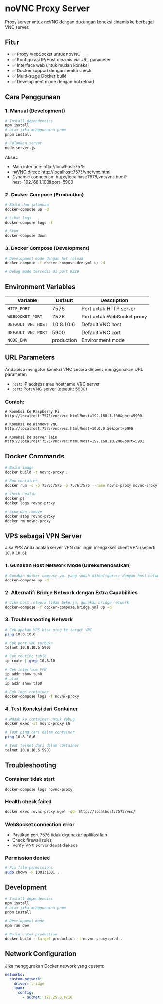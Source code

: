 # noVNC Proxy Server

Proxy server untuk noVNC dengan dukungan koneksi dinamis ke berbagai VNC server.

## Fitur

- ✅ Proxy WebSocket untuk noVNC
- ✅ Konfigurasi IP/Host dinamis via URL parameter
- ✅ Interface web untuk mudah koneksi
- ✅ Docker support dengan health check
- ✅ Multi-stage Docker build
- ✅ Development mode dengan hot reload

## Cara Penggunaan

### 1. Manual (Development)

```bash
# Install dependencies
npm install
# atau jika menggunakan pnpm
pnpm install

# Jalankan server
node server.js
```

Akses:

- Main interface: http://localhost:7575
- noVNC direct: http://localhost:7575/vnc/vnc.html
- Dynamic connection: http://localhost:7575/vnc/vnc.html?host=192.168.1.100&port=5900

### 2. Docker Compose (Production)

```bash
# Build dan jalankan
docker-compose up -d

# Lihat logs
docker-compose logs -f

# Stop
docker-compose down
```

### 3. Docker Compose (Development)

```bash
# Development mode dengan hot reload
docker-compose -f docker-compose.dev.yml up -d

# Debug mode tersedia di port 9229
```

## Environment Variables

| Variable           | Default    | Description                |
| ------------------ | ---------- | -------------------------- |
| `HTTP_PORT`        | 7575       | Port untuk HTTP server     |
| `WEBSOCKET_PORT`   | 7576       | Port untuk WebSocket proxy |
| `DEFAULT_VNC_HOST` | 10.8.10.6  | Default VNC host           |
| `DEFAULT_VNC_PORT` | 5900       | Default VNC port           |
| `NODE_ENV`         | production | Environment mode           |

## URL Parameters

Anda bisa mengatur koneksi VNC secara dinamis menggunakan URL parameter:

- `host`: IP address atau hostname VNC server
- `port`: Port VNC server (default: 5900)

### Contoh:

```
# Koneksi ke Raspberry Pi
http://localhost:7575/vnc/vnc.html?host=192.168.1.100&port=5900

# Koneksi ke Windows VNC
http://localhost:7575/vnc/vnc.html?host=10.0.0.50&port=5900

# Koneksi ke server lain
http://localhost:7575/vnc/vnc.html?host=192.168.10.200&port=5901
```

## Docker Commands

```bash
# Build image
docker build -t novnc-proxy .

# Run container
docker run -d -p 7575:7575 -p 7576:7576 --name novnc-proxy novnc-proxy

# Check health
docker ps
docker logs novnc-proxy

# Stop dan remove
docker stop novnc-proxy
docker rm novnc-proxy
```

## VPS sebagai VPN Server

Jika VPS Anda adalah server VPN dan ingin mengakses client VPN (seperti `10.8.10.6`):

### 1. Gunakan Host Network Mode (Direkomendasikan)

```bash
# Gunakan docker-compose.yml yang sudah dikonfigurasi dengan host network
docker-compose up -d
```

### 2. Alternatif: Bridge Network dengan Extra Capabilities

```bash
# Jika host network tidak bekerja, gunakan bridge network
docker-compose -f docker-compose.bridge.yml up -d
```

### 3. Troubleshooting Network

```bash
# Cek apakah VPS bisa ping ke target VNC
ping 10.8.10.6

# Cek port VNC terbuka
telnet 10.8.10.6 5900

# Cek routing table
ip route | grep 10.8.10

# Cek interface VPN
ip addr show tun0
# atau
ip addr show tap0

# Cek logs container
docker-compose logs -f novnc-proxy
```

### 4. Test Koneksi dari Container

```bash
# Masuk ke container untuk debug
docker exec -it novnc-proxy sh

# Test ping dari dalam container
ping 10.8.10.6

# Test telnet dari dalam container
telnet 10.8.10.6 5900
```

## Troubleshooting

### Container tidak start

```bash
docker-compose logs novnc-proxy
```

### Health check failed

```bash
docker exec novnc-proxy wget -qO- http://localhost:7575/vnc/
```

### WebSocket connection error

- Pastikan port 7576 tidak digunakan aplikasi lain
- Check firewall rules
- Verify VNC server dapat diakses

### Permission denied

```bash
# Fix file permissions
sudo chown -R 1001:1001 .
```

## Development

```bash
# Install dependencies
npm install
# atau jika menggunakan pnpm
pnpm install

# Development mode
npm run dev

# Build untuk production
docker build --target production -t novnc-proxy:prod .
```

## Network Configuration

Jika menggunakan Docker network yang custom:

```yaml
networks:
  custom-network:
    driver: bridge
    ipam:
      config:
        - subnet: 172.25.0.0/16
```
